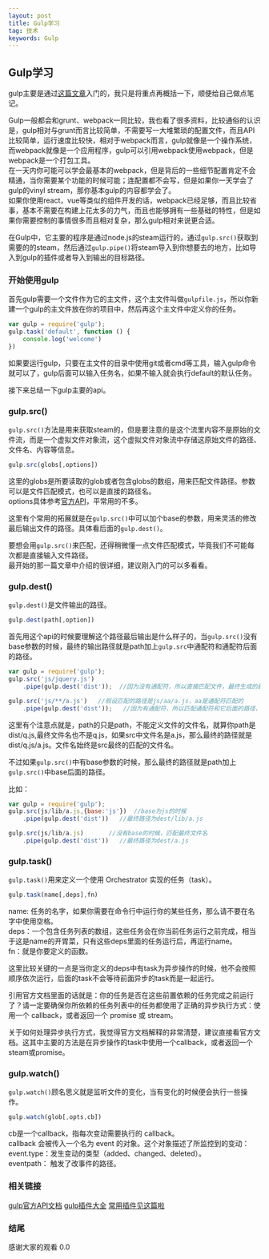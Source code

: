 ```yaml
---
layout: post
title: Gulp学习
tag: 技术
keywords: Gulp
---
```


## Gulp学习

gulp主要是通过[这篇文章](http://www.cnblogs.com/2050/p/4198792.html)入门的，我只是将重点再概括一下，顺便给自己做点笔记。

Gulp一般都会和grunt、webpack一同比较，我也看了很多资料，比较通俗的认识是，gulp相对与grunt而言比较简单，不需要写一大堆繁琐的配置文件，而且API比较简单，运行速度比较快，相对于webpack而言，gulp就像是一个操作系统，而webpack就像是一个应用程序，gulp可以引用webpack使用webpack，但是webpack是一个打包工具。  
在一天内你可能可以学会最基本的webpack，但是背后的一些细节配置肯定不会精通，当你需要某个功能的时候可能；连配置都不会写，但是如果你一天学会了gulp的vinyl stream，那你基本gulp的内容都学会了。  
如果你使用react，vue等类似的组件开发的话，webpack已经足够，而且比较省事，基本不需要在构建上花太多的力气，而且也能够拥有一些基础的特性，但是如果你需要控制的事情很多而且相对复杂，那么gulp相对来说更合适。

在Gulp中，它主要的程序是通过node.js的steam运行的，通过`gulp.src()`获取到需要的的steam，然后通过`gulp.pipe()`将steam导入到你想要去的地方，比如导入到gulp的插件或者导入到输出的目标路径。

### 开始使用gulp

首先gulp需要一个文件作为它的主文件，这个主文件叫做`gulpfile.js`，所以你新建一个gulp的主文件放在你的项目中，然后再这个主文件中定义你的任务。  
```javascript
var gulp = require('gulp');
gulp.task('default', function () {
	console.log('welcome')
})
```

如果要运行gulp，只要在主文件的目录中使用git或者cmd等工具，输入gulp命令就可以了，gulp后面可以输入任务名，如果不输入就会执行default的默认任务。

接下来总结一下gulp主要的api。

### gulp.src()

`gulp.src()`方法是用来获取steam的，但是要注意的是这个流里内容不是原始的文件流，而是一个虚拟文件对象流，这个虚拟文件对象流中存储这原始文件的路径、文件名、内容等信息。

```javascript
gulp.src(globs[,options])
```

这里的globs是所要读取的glob或者包含globs的数组，用来匹配文件路径。参数可以是文件匹配模式，也可以是直接的路径名。  
options具体参考[官方API](http://www.gulpjs.com.cn/docs/api/)，平常用的不多。

这里有个常用的拓展就是在`gulp.src()`中可以加个base的参数，用来灵活的修改最后输出文件的路径。具体看后面的`gulp.dest()`。

要想会用`gulp.src()`来匹配，还得稍微懂一点文件匹配模式，毕竟我们不可能每次都是直接输入文件路径。  
最开始的那一篇文章中介绍的很详细，建议刚入门的可以多看看。

### gulp.dest()

`gulp.dest()`是文件输出的路径。

```javascript
gulp.dest(path[,option])
```

首先用这个api的时候要理解这个路径最后输出是什么样子的，当`gulp.src()`没有base参数的时候，最终的输出路径就是path加上`gulp.src`中通配符和通配符后面的路径。  
```javascript
var gulp = require('gulp');
gulp.src('js/jquery.js')
	.pipe(gulp.dest('dist'));  //因为没有通配符，所以直接匹配文件，最终生成的路径就是dist/jquery.js

gulp.src('js/**/a.js')   //假设匹配的路径是js/aa/a.js，aa是通配符匹配的
	.pipe(gulp.dest('dist'));   //因为有通配符，所以匹配通配符和它后面的路径，最终生成的路径dist/aa/a.js
```

这里有个注意点就是，path的只是path，不能定义文件的文件名，就算你path是dist/q.js,最终文件名也不是q.js，如果src中文件名是a.js，那么最终的路径就是dist/q.js/a.js。文件名始终是src最终的匹配的文件名。

不过如果`gulp.src()`中有base参数的时候，那么最终的路径就是path加上`gulp.src()`中base后面的路径。

比如：
```javascript
var gulp = require('gulp');
gulp.src(js/lib/a.js,{base:'js'})  //base为js的时候
	.pipe(gulp.dest('dist'))   //最终路径为dest/lib/a.js

gulp.src(js/lib/a.js)		//没有base的时候，匹配最终文件名
	.pipe(gulp.dest('dist'))   //最终路径为dest/a.js
```

### gulp.task()

`gulp.task()`用来定义一个使用 Orchestrator 实现的任务（task）。

```javascript
gulp.task(name[,deps],fn)
```

name: 任务的名字，如果你需要在命令行中运行你的某些任务，那么请不要在名字中使用空格。  
deps：一个包含任务列表的数组，这些任务会在你当前任务运行之前完成，相当于这是name的开胃菜，只有这些deps里面的任务运行后，再运行name。  
fn：就是你要定义的函数。

这里比较关键的一点是当你定义的deps中有task为异步操作的时候，他不会按照顺序依次运行，后面的task不会等待前面异步的task而是一起运行。

引用官方文档里面的话就是：你的任务是否在这些前置依赖的任务完成之前运行了？请一定要确保你所依赖的任务列表中的任务都使用了正确的异步执行方式：使用一个 callback，或者返回一个 promise 或 stream。

关于如何处理异步执行方式，我觉得官方文档解释的非常清楚，建议直接看官方文档。这其中主要的方法是在异步操作的task中使用一个callback，或者返回一个steam或promise。

### gulp.watch()

`gulp.watch()`顾名思义就是监听文件的变化，当有变化的时候便会执行一些操作。

```javascript
gulp.watch(glob[,opts,cb])
```

cb是一个callback，指每次变动需要执行的 callback。  
callback 会被传入一个名为 event 的对象。这个对象描述了所监控到的变动：  
event.type：发生变动的类型（added、changed、deleted）。  
eventpath： 触发了改事件的路径。


### 相关链接

[gulp官方API文档](https://github.com/gulpjs/gulp/blob/master/docs/API.md)
[gulp插件大全](http://gulpjs.com/plugins)
[常用插件见这篇啦](http://www.cnblogs.com/2050/p/4198792.html)

### 结尾

感谢大家的观看 0.0





